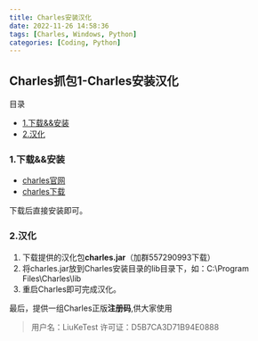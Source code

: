 ```yaml
---
title: Charles安装汉化
date: 2022-11-26 14:58:36
tags: [Charles, Windows, Python]
categories: [Coding, Python]
---
```


Charles抓包1-Charles安装汉化
----------------------

目录

*   [1.下载&&安装](https://www.cnblogs.com/#1%E4%B8%8B%E8%BD%BD%E5%AE%89%E8%A3%85)
*   [2.汉化](https://www.cnblogs.com/#2%E6%B1%89%E5%8C%96)

### 1.下载&&安装

*   [charles官网](https://www.charlesproxy.com/)
*   [charles下载](https://www.charlesproxy.com/download/#)

下载后直接安装即可。

### 2.汉化

1.  下载提供的汉化包**charles.jar**（加群557290993下载）
2.  将charles.jar放到Charles安装目录的lib目录下，如：C:\\Program Files\\Charles\\lib
3.  重启Charles即可完成汉化。

最后，提供一组Charles正版**注册码**,供大家使用

> 用户名：LiuKeTest
> 许可证：D5B7CA3D71B94E0888

